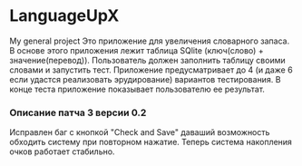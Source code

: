 # LanguageUpX
My general project
Это приложение для увеличения словарного запаса. В основе этого приложения лежит таблица SQlite (ключ(слово) + значение(перевод)). Пользователь должен заполнить таблицу своими словами и запустить тест. Приложение предусматривает до 4 (и даже 6 если удастся реализовать эрудирование) вариантов тестирования. В конце теста приложение показывает пользователю ее результат.
### Описание патча 3 версии 0.2
Исправлен баг с кнопкой "Check and Save" даваший возможность обходить систему при повторном нажатие. Теперь система накопления очков работает стабильно.
